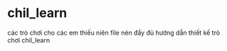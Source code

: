 # chil_learn
các trò chơi cho các em thiếu niên
file nén đầy đủ hướng dẫn thiết kế trò chơi chil_learn
